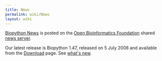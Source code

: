 ```yaml
---
title: News
permalink: wiki/News
layout: wiki
---
```


[Biopython News](http://news.open-bio.org/archives/cat_biopython.html)
is posted on the [Open Bioinformatics Foundation](obf:OBF "wikilink")
shared [news server](http://news.open-bio.org).

Our latest release is Biopython 1.47, released on 5 July 2008 and
available from the [Download](Download "wikilink") page. See [what's
new](http://biopython.open-bio.org/SRC/biopython/NEWS).
